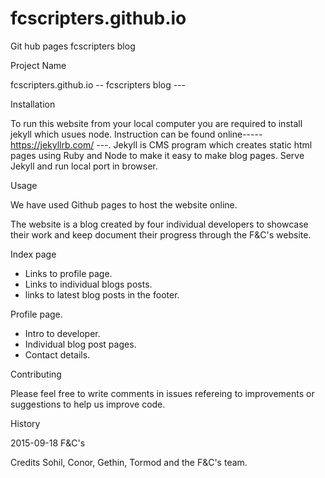# fcscripters.github.io

Git hub pages fcscripters blog

Project Name

fcscripters.github.io -- fcscripters blog --- 

Installation

To run this website from your local computer you are required to install jekyll which usues node. Instruction can be found online-----https://jekyllrb.com/ ---. Jekyll is CMS program which creates static html pages using Ruby and Node to make it easy to make blog pages. Serve Jekyll and run local port in browser. 

Usage

We have used Github  pages to host the website online. 

The website is a blog created by four individual developers to showcase their work and keep document their progress through the F&C's website.  

Index page

- Links to profile page.
- Links to individual blogs posts.
- links to latest blog posts in the footer.

Profile page. 
- Intro to developer.
- Individual blog post pages.
- Contact details.



Contributing

Please feel free to write comments in issues refereing to improvements or suggestions to help us improve code. 

History

2015-09-18 F&C's 

Credits
Sohil, Conor, Gethin, Tormod and the F&C's team. 

